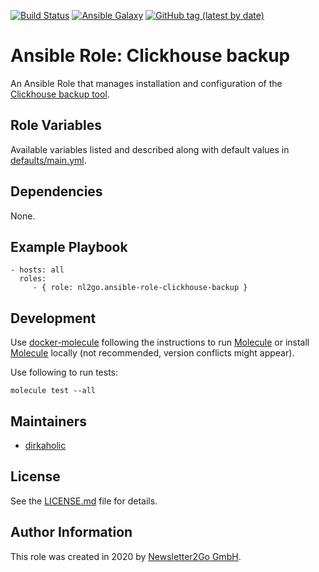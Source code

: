 [![Build Status](https://travis-ci.com/nl2go/ansible-role-clickhouse-backup.svg?branch=master)](https://travis-ci.com/nl2go/ansible-role-clickhouse-backup)
[![Ansible Galaxy](https://img.shields.io/badge/role-nl2go.clickhouse-backup-blue.svg)](https://galaxy.ansible.com/nl2go/clickhouse-backup/)
[![GitHub tag (latest by date)](https://img.shields.io/github/v/tag/nl2go/ansible-role-clickhouse-backup)](https://github.com/nl2go/ansible-role-clickhouse-backup/releases)

# Ansible Role: Clickhouse backup

An Ansible Role that manages installation and configuration of the [Clickhouse backup tool](https://github.com/AlexAkulov/clickhouse-backup).

## Role Variables

Available variables listed and described along with default values in [defaults/main.yml](defaults/main.yml).

## Dependencies

None.

## Example Playbook

    - hosts: all
      roles:
         - { role: nl2go.ansible-role-clickhouse-backup }

## Development

Use [docker-molecule](https://github.com/nl2go/docker-molecule) following the instructions to run [Molecule](https://molecule.readthedocs.io/en/stable/)
or install [Molecule](https://molecule.readthedocs.io/en/stable/) locally (not recommended, version conflicts might appear).

Use following to run tests:

    molecule test --all

## Maintainers

- [dirkaholic](https://github.com/dirkaholic)

## License

See the [LICENSE.md](LICENSE.md) file for details.

## Author Information

This role was created in 2020 by [Newsletter2Go GmbH](https://www.newsletter2go.com/).